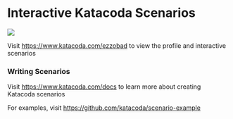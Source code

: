 # Interactive Katacoda Scenarios

[![](http://shields.katacoda.com/katacoda/ezzobad/count.svg)](https://www.katacoda.com/ezzobad "Get your profile on Katacoda.com")

Visit https://www.katacoda.com/ezzobad to view the profile and interactive scenarios

### Writing Scenarios
Visit https://www.katacoda.com/docs to learn more about creating Katacoda scenarios

For examples, visit https://github.com/katacoda/scenario-example
